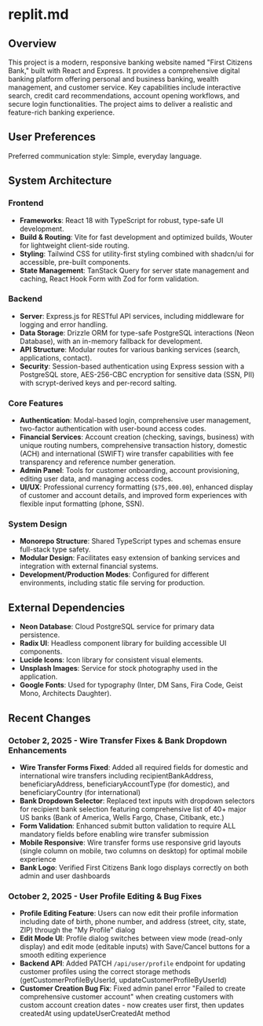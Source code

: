 # replit.md

## Overview

This project is a modern, responsive banking website named "First Citizens Bank," built with React and Express. It provides a comprehensive digital banking platform offering personal and business banking, wealth management, and customer service. Key capabilities include interactive search, credit card recommendations, account opening workflows, and secure login functionalities. The project aims to deliver a realistic and feature-rich banking experience.

## User Preferences

Preferred communication style: Simple, everyday language.

## System Architecture

### Frontend
- **Frameworks**: React 18 with TypeScript for robust, type-safe UI development.
- **Build & Routing**: Vite for fast development and optimized builds, Wouter for lightweight client-side routing.
- **Styling**: Tailwind CSS for utility-first styling combined with shadcn/ui for accessible, pre-built components.
- **State Management**: TanStack Query for server state management and caching, React Hook Form with Zod for form validation.

### Backend
- **Server**: Express.js for RESTful API services, including middleware for logging and error handling.
- **Data Storage**: Drizzle ORM for type-safe PostgreSQL interactions (Neon Database), with an in-memory fallback for development.
- **API Structure**: Modular routes for various banking services (search, applications, contact).
- **Security**: Session-based authentication using Express session with a PostgreSQL store, AES-256-CBC encryption for sensitive data (SSN, PII) with scrypt-derived keys and per-record salting.

### Core Features
- **Authentication**: Modal-based login, comprehensive user management, two-factor authentication with user-bound access codes.
- **Financial Services**: Account creation (checking, savings, business) with unique routing numbers, comprehensive transaction history, domestic (ACH) and international (SWIFT) wire transfer capabilities with fee transparency and reference number generation.
- **Admin Panel**: Tools for customer onboarding, account provisioning, editing user data, and managing access codes.
- **UI/UX**: Professional currency formatting (`$75,000.00`), enhanced display of customer and account details, and improved form experiences with flexible input formatting (phone, SSN).

### System Design
- **Monorepo Structure**: Shared TypeScript types and schemas ensure full-stack type safety.
- **Modular Design**: Facilitates easy extension of banking services and integration with external financial systems.
- **Development/Production Modes**: Configured for different environments, including static file serving for production.

## External Dependencies

- **Neon Database**: Cloud PostgreSQL service for primary data persistence.
- **Radix UI**: Headless component library for building accessible UI components.
- **Lucide Icons**: Icon library for consistent visual elements.
- **Unsplash Images**: Service for stock photography used in the application.
- **Google Fonts**: Used for typography (Inter, DM Sans, Fira Code, Geist Mono, Architects Daughter).

## Recent Changes

### October 2, 2025 - Wire Transfer Fixes & Bank Dropdown Enhancements
- **Wire Transfer Forms Fixed**: Added all required fields for domestic and international wire transfers including recipientBankAddress, beneficiaryAddress, beneficiaryAccountType (for domestic), and beneficiaryCountry (for international)
- **Bank Dropdown Selector**: Replaced text inputs with dropdown selectors for recipient bank selection featuring comprehensive list of 40+ major US banks (Bank of America, Wells Fargo, Chase, Citibank, etc.)
- **Form Validation**: Enhanced submit button validation to require ALL mandatory fields before enabling wire transfer submission
- **Mobile Responsive**: Wire transfer forms use responsive grid layouts (single column on mobile, two columns on desktop) for optimal mobile experience
- **Bank Logo**: Verified First Citizens Bank logo displays correctly on both admin and user dashboards

### October 2, 2025 - User Profile Editing & Bug Fixes
- **Profile Editing Feature**: Users can now edit their profile information including date of birth, phone number, and address (street, city, state, ZIP) through the "My Profile" dialog
- **Edit Mode UI**: Profile dialog switches between view mode (read-only display) and edit mode (editable inputs) with Save/Cancel buttons for a smooth editing experience
- **Backend API**: Added PATCH `/api/user/profile` endpoint for updating customer profiles using the correct storage methods (getCustomerProfileByUserId, updateCustomerProfileByUserId)
- **Customer Creation Bug Fix**: Fixed admin panel error "Failed to create comprehensive customer account" when creating customers with custom account creation dates - now creates user first, then updates createdAt using updateUserCreatedAt method
